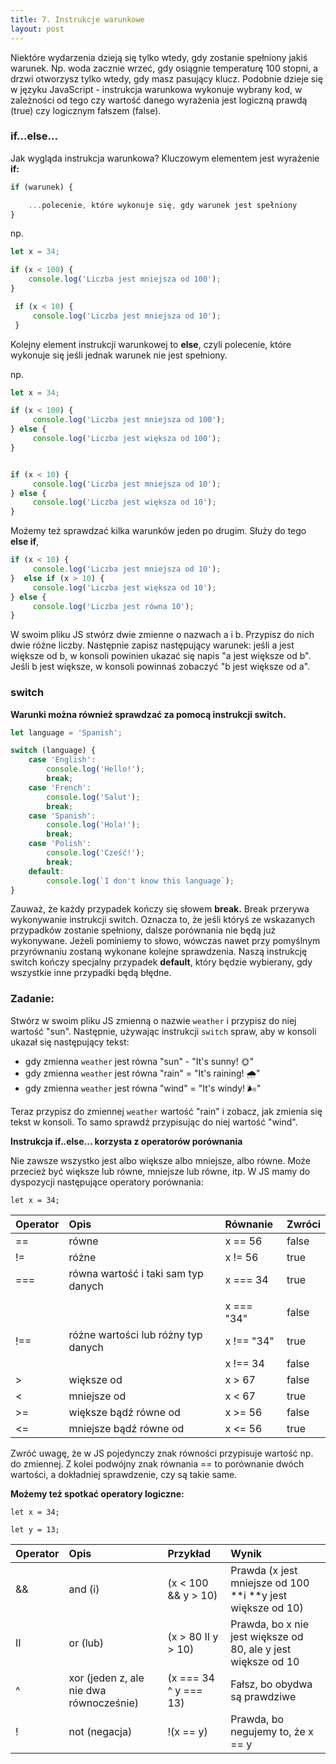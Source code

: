 ```yaml
---
title: 7. Instrukcje warunkowe
layout: post
---
```


Niektóre wydarzenia dzieją się tylko wtedy, gdy zostanie spełniony jakiś warunek. Np. woda zacznie wrzeć, gdy osiągnie temperaturę 100 stopni, a drzwi otworzysz tylko wtedy, gdy masz pasujący klucz. Podobnie dzieje się w języku JavaScript - instrukcja warunkowa wykonuje wybrany kod, w zależności od tego czy wartość danego wyrażenia jest logiczną prawdą \(true\) czy logicznym fałszem \(false\).

### if...else...

Jak wygląda instrukcja warunkowa? Kluczowym elementem jest wyrażenie **if:**

```js
if (warunek) {

    ...polecenie, które wykonuje się, gdy warunek jest spełniony
}
```

np.

```js
let x = 34;

if (x < 100) {
    console.log('Liczba jest mniejsza od 100');
}
```

```js
 if (x < 10) {
     console.log('Liczba jest mniejsza od 10');
 }
```

Kolejny element instrukcji warunkowej to **else**, czyli polecenie, które wykonuje się jeśli jednak warunek nie jest spełniony.

np.

```js
let x = 34;

if (x < 100) {
     console.log('Liczba jest mniejsza od 100');
} else {
     console.log('Liczba jest większa od 100');
}


if (x < 10) {
     console.log('Liczba jest mniejsza od 10');
} else {
     console.log('Liczba jest większa od 10');
}
```

Możemy też sprawdzać kilka warunków jeden po drugim. Służy do tego **else if**,

```js
if (x < 10) {
     console.log('Liczba jest mniejsza od 10');
}  else if (x > 10) {
     console.log('Liczba jest większa od 10');
} else {
     console.log('Liczba jest równa 10');
}
```

W swoim pliku JS stwórz dwie zmienne o nazwach a i b. Przypisz do nich dwie różne liczby. Następnie zapisz następujący warunek: jeśli a jest większe od b, w konsoli powinien ukazać się napis "a jest większe od b". Jeśli b jest większe, w konsoli powinnaś zobaczyć "b jest większe od a".

### switch

**Warunki można również sprawdzać za pomocą instrukcji switch.**

```js
let language = 'Spanish';

switch (language) {
    case 'English': 
        console.log('Hello!');
        break;
    case 'French':
        console.log('Salut');
        break;
    case 'Spanish':
        console.log('Hola!');
        break;
    case 'Polish':
        console.log('Cześć!');
        break;
    default:
        console.log(`I don't know this language`);
}
```

Zauważ, że każdy przypadek kończy się słowem **break.** Break przerywa wykonywanie instrukcji switch. Oznacza to, że jeśli któryś ze wskazanych przypadków zostanie spełniony, dalsze porównania nie będą już wykonywane. Jeżeli pominiemy to słowo, wówczas nawet przy pomyślnym przyrównaniu zostaną wykonane kolejne sprawdzenia. Naszą instrukcję switch kończy specjalny przypadek **default**, który będzie wybierany, gdy wszystkie inne przypadki będą błędne.

### Zadanie:

Stwórz w swoim pliku JS zmienną o nazwie `weather` i przypisz do niej wartość "sun". Następnie, używając instrukcji `switch` spraw, aby w konsoli ukazał się następujący tekst:

* gdy zmienna `weather` jest równa "sun" - "It's sunny! 🌞"
* gdy zmienna `weather` jest równa "rain" = "It's raining! 🌧️"
* gdy zmienna `weather` jest równa "wind" = "It's windy! 🌬️"

Teraz przypisz do zmiennej `weather` wartość "rain" i zobacz, jak zmienia się tekst w konsoli. To samo sprawdź przypisując do niej wartość "wind".

**Instrukcja if..else... korzysta z operatorów porównania**

Nie zawsze wszystko jest albo większe albo mniejsze, albo równe. Może przecież być większe lub równe, mniejsze lub równe, itp. W JS mamy do dyspozycji następujące operatory porównania:

`let x = 34;`

| Operator | Opis | Równanie | Zwróci |
| :--- | :--- | :--- | :--- |
| == | równe | x == 56 | false |
| != | różne | x != 56 | true |
| === | równa wartość i taki sam typ danych | x === 34 | true |
|  |  |  |  |
|  |  | x === "34" | false |
| !== | różne wartości lub różny typ danych | x !== "34" | true |
|  |  | x !== 34 | false |
| &gt; | większe od | x &gt; 67 | false |
| &lt; | mniejsze od | x &lt; 67 | true |
| &gt;= | większe bądź równe od | x &gt;= 56 | false |
| &lt;= | mniejsze bądź równe od | x &lt;= 56 | true |

Zwróć uwagę, że w JS pojedynczy znak równości przypisuje wartość np. do zmiennej. Z kolei podwójny znak równania == to porównanie dwóch wartości, a dokładniej sprawdzenie, czy są takie same.

**Możemy też spotkać operatory logiczne:**

`let x = 34;`

`let y = 13;`

| Operator | Opis | Przykład | Wynik |
| :--- | :--- | :--- | :--- |
| && | and \(i\) | \(x &lt; 100 && y &gt; 10\) | Prawda \(x jest mniejsze od 100 **i **y jest większe od 10\) |
| II | or \(lub\) | \(x &gt; 80 II y &gt; 10\) | Prawda, bo x nie jest większe od 80, ale y jest większe od 10 |
| ^ | xor \(jeden z, ale nie dwa równocześnie\) | \(x === 34 ^ y === 13\) | Fałsz, bo obydwa są prawdziwe |
| ! | not \(negacja\) | !\(x == y\) | Prawda, bo negujemy to, że x == y |



